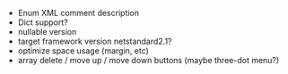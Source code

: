 - Enum XML comment description
- Dict support?
- nullable version
- target framework version netstandard2.1?
- optimize space usage (margin, etc)
- array delete / move up / move down buttons (maybe three-dot menu?)